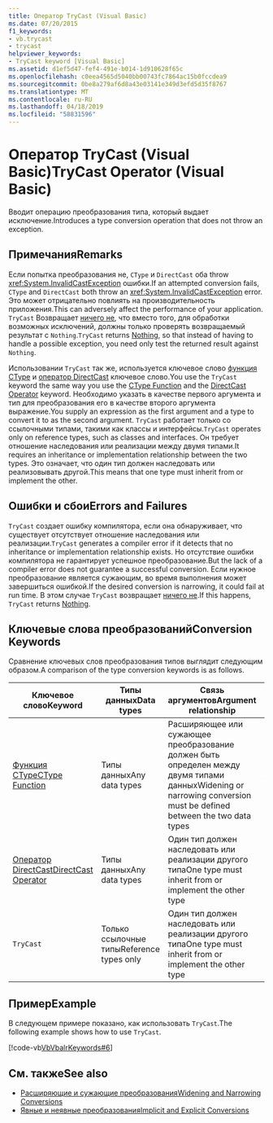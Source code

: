 ```yaml
---
title: Оператор TryCast (Visual Basic)
ms.date: 07/20/2015
f1_keywords:
- vb.trycast
- trycast
helpviewer_keywords:
- TryCast keyword [Visual Basic]
ms.assetid: d1ef5d47-fef4-491e-b014-1d910628f65c
ms.openlocfilehash: c0eea4565d5040bb00743fc7864ac15b0fccdea9
ms.sourcegitcommit: 0be8a279af6d8a43e03141e349d3efd5d35f8767
ms.translationtype: MT
ms.contentlocale: ru-RU
ms.lasthandoff: 04/18/2019
ms.locfileid: "58831596"
---
```

# <a name="trycast-operator-visual-basic"></a><span data-ttu-id="e9c7e-102">Оператор TryCast (Visual Basic)</span><span class="sxs-lookup"><span data-stu-id="e9c7e-102">TryCast Operator (Visual Basic)</span></span>
<span data-ttu-id="e9c7e-103">Вводит операцию преобразования типа, который выдает исключение.</span><span class="sxs-lookup"><span data-stu-id="e9c7e-103">Introduces a type conversion operation that does not throw an exception.</span></span>  
  
## <a name="remarks"></a><span data-ttu-id="e9c7e-104">Примечания</span><span class="sxs-lookup"><span data-stu-id="e9c7e-104">Remarks</span></span>  
 <span data-ttu-id="e9c7e-105">Если попытка преобразования не, `CType` и `DirectCast` оба throw <xref:System.InvalidCastException> ошибки.</span><span class="sxs-lookup"><span data-stu-id="e9c7e-105">If an attempted conversion fails, `CType` and `DirectCast` both throw an <xref:System.InvalidCastException> error.</span></span> <span data-ttu-id="e9c7e-106">Это может отрицательно повлиять на производительность приложения.</span><span class="sxs-lookup"><span data-stu-id="e9c7e-106">This can adversely affect the performance of your application.</span></span> <span data-ttu-id="e9c7e-107">`TryCast` Возвращает [ничего не](../../../visual-basic/language-reference/nothing.md), что вместо того, для обработки возможных исключений, должны только проверять возвращаемый результат с `Nothing`.</span><span class="sxs-lookup"><span data-stu-id="e9c7e-107">`TryCast` returns [Nothing](../../../visual-basic/language-reference/nothing.md), so that instead of having to handle a possible exception, you need only test the returned result against `Nothing`.</span></span>  
  
 <span data-ttu-id="e9c7e-108">Использовании `TryCast` так же, используется ключевое слово [функция CType](../../../visual-basic/language-reference/functions/ctype-function.md) и [оператор DirectCast](../../../visual-basic/language-reference/operators/directcast-operator.md) ключевое слово.</span><span class="sxs-lookup"><span data-stu-id="e9c7e-108">You use the `TryCast` keyword the same way you use the [CType Function](../../../visual-basic/language-reference/functions/ctype-function.md) and the [DirectCast Operator](../../../visual-basic/language-reference/operators/directcast-operator.md) keyword.</span></span> <span data-ttu-id="e9c7e-109">Необходимо указать в качестве первого аргумента и тип для преобразования его в качестве второго аргумента выражение.</span><span class="sxs-lookup"><span data-stu-id="e9c7e-109">You supply an expression as the first argument and a type to convert it to as the second argument.</span></span> <span data-ttu-id="e9c7e-110">`TryCast` работает только со ссылочными типами, такими как классы и интерфейсы.</span><span class="sxs-lookup"><span data-stu-id="e9c7e-110">`TryCast` operates only on reference types, such as classes and interfaces.</span></span> <span data-ttu-id="e9c7e-111">Он требует отношение наследования или реализации между двумя типами.</span><span class="sxs-lookup"><span data-stu-id="e9c7e-111">It requires an inheritance or implementation relationship between the two types.</span></span> <span data-ttu-id="e9c7e-112">Это означает, что один тип должен наследовать или реализовывать другой.</span><span class="sxs-lookup"><span data-stu-id="e9c7e-112">This means that one type must inherit from or implement the other.</span></span>  
  
## <a name="errors-and-failures"></a><span data-ttu-id="e9c7e-113">Ошибки и сбои</span><span class="sxs-lookup"><span data-stu-id="e9c7e-113">Errors and Failures</span></span>  
 <span data-ttu-id="e9c7e-114">`TryCast` создает ошибку компилятора, если она обнаруживает, что существует отсутствует отношение наследования или реализации.</span><span class="sxs-lookup"><span data-stu-id="e9c7e-114">`TryCast` generates a compiler error if it detects that no inheritance or implementation relationship exists.</span></span> <span data-ttu-id="e9c7e-115">Но отсутствие ошибки компилятора не гарантирует успешное преобразование.</span><span class="sxs-lookup"><span data-stu-id="e9c7e-115">But the lack of a compiler error does not guarantee a successful conversion.</span></span> <span data-ttu-id="e9c7e-116">Если нужное преобразование является сужающим, во время выполнения может завершиться ошибкой.</span><span class="sxs-lookup"><span data-stu-id="e9c7e-116">If the desired conversion is narrowing, it could fail at run time.</span></span> <span data-ttu-id="e9c7e-117">В этом случае `TryCast` возвращает [ничего не](../../../visual-basic/language-reference/nothing.md).</span><span class="sxs-lookup"><span data-stu-id="e9c7e-117">If this happens, `TryCast` returns [Nothing](../../../visual-basic/language-reference/nothing.md).</span></span>  
  
## <a name="conversion-keywords"></a><span data-ttu-id="e9c7e-118">Ключевые слова преобразований</span><span class="sxs-lookup"><span data-stu-id="e9c7e-118">Conversion Keywords</span></span>  
 <span data-ttu-id="e9c7e-119">Сравнение ключевых слов преобразования типов выглядит следующим образом.</span><span class="sxs-lookup"><span data-stu-id="e9c7e-119">A comparison of the type conversion keywords is as follows.</span></span>  
  
|<span data-ttu-id="e9c7e-120">Ключевое слово</span><span class="sxs-lookup"><span data-stu-id="e9c7e-120">Keyword</span></span>|<span data-ttu-id="e9c7e-121">Типы данных</span><span class="sxs-lookup"><span data-stu-id="e9c7e-121">Data types</span></span>|<span data-ttu-id="e9c7e-122">Связь аргументов</span><span class="sxs-lookup"><span data-stu-id="e9c7e-122">Argument relationship</span></span>|<span data-ttu-id="e9c7e-123">Ошибка времени выполнения</span><span class="sxs-lookup"><span data-stu-id="e9c7e-123">Run-time failure</span></span>|  
|---|---|---|---|  
|[<span data-ttu-id="e9c7e-124">Функция CType</span><span class="sxs-lookup"><span data-stu-id="e9c7e-124">CType Function</span></span>](../../../visual-basic/language-reference/functions/ctype-function.md)|<span data-ttu-id="e9c7e-125">Типы данных</span><span class="sxs-lookup"><span data-stu-id="e9c7e-125">Any data types</span></span>|<span data-ttu-id="e9c7e-126">Расширяющее или сужающее преобразование должен быть определен между двумя типами данных</span><span class="sxs-lookup"><span data-stu-id="e9c7e-126">Widening or narrowing conversion must be defined between the two data types</span></span>|<span data-ttu-id="e9c7e-127">Создает исключение <xref:System.InvalidCastException></span><span class="sxs-lookup"><span data-stu-id="e9c7e-127">Throws <xref:System.InvalidCastException></span></span>|  
|[<span data-ttu-id="e9c7e-128">Оператор DirectCast</span><span class="sxs-lookup"><span data-stu-id="e9c7e-128">DirectCast Operator</span></span>](../../../visual-basic/language-reference/operators/directcast-operator.md)|<span data-ttu-id="e9c7e-129">Типы данных</span><span class="sxs-lookup"><span data-stu-id="e9c7e-129">Any data types</span></span>|<span data-ttu-id="e9c7e-130">Один тип должен наследовать или реализации другого типа</span><span class="sxs-lookup"><span data-stu-id="e9c7e-130">One type must inherit from or implement the other type</span></span>|<span data-ttu-id="e9c7e-131">Создает исключение <xref:System.InvalidCastException></span><span class="sxs-lookup"><span data-stu-id="e9c7e-131">Throws <xref:System.InvalidCastException></span></span>|  
|`TryCast`|<span data-ttu-id="e9c7e-132">Только ссылочные типы</span><span class="sxs-lookup"><span data-stu-id="e9c7e-132">Reference types only</span></span>|<span data-ttu-id="e9c7e-133">Один тип должен наследовать или реализации другого типа</span><span class="sxs-lookup"><span data-stu-id="e9c7e-133">One type must inherit from or implement the other type</span></span>|<span data-ttu-id="e9c7e-134">Возвращает [Nothing](../../../visual-basic/language-reference/nothing.md)</span><span class="sxs-lookup"><span data-stu-id="e9c7e-134">Returns [Nothing](../../../visual-basic/language-reference/nothing.md)</span></span>|  
  
## <a name="example"></a><span data-ttu-id="e9c7e-135">Пример</span><span class="sxs-lookup"><span data-stu-id="e9c7e-135">Example</span></span>  
 <span data-ttu-id="e9c7e-136">В следующем примере показано, как использовать `TryCast`.</span><span class="sxs-lookup"><span data-stu-id="e9c7e-136">The following example shows how to use `TryCast`.</span></span>  
  
 [!code-vb[VbVbalrKeywords#6](~/samples/snippets/visualbasic/VS_Snippets_VBCSharp/VbVbalrKeywords/VB/Class1.vb#6)]  
  
## <a name="see-also"></a><span data-ttu-id="e9c7e-137">См. также</span><span class="sxs-lookup"><span data-stu-id="e9c7e-137">See also</span></span>

- [<span data-ttu-id="e9c7e-138">Расширяющие и сужающие преобразования</span><span class="sxs-lookup"><span data-stu-id="e9c7e-138">Widening and Narrowing Conversions</span></span>](../../../visual-basic/programming-guide/language-features/data-types/widening-and-narrowing-conversions.md)
- [<span data-ttu-id="e9c7e-139">Явные и неявные преобразования</span><span class="sxs-lookup"><span data-stu-id="e9c7e-139">Implicit and Explicit Conversions</span></span>](../../../visual-basic/programming-guide/language-features/data-types/implicit-and-explicit-conversions.md)
